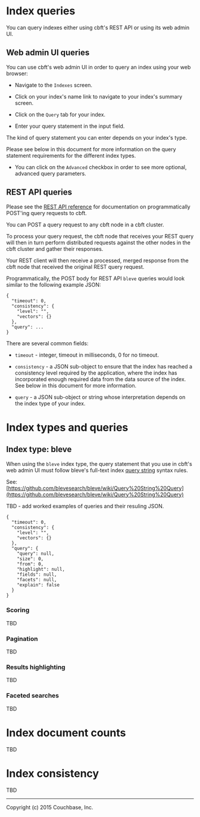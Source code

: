 # Index queries

You can query indexes either using cbft's REST API or using its web
admin UI.

## Web admin UI queries

You can use cbft's web admin UI in order to query an index using your
web browser:

- Navigate to the ```Indexes``` screen.

- Click on your index's name link to navigate to your index's summary
  screen.

- Click on the ```Query``` tab for your index.

- Enter your query statement in the input field.

The kind of query statement you can enter depends on your index's
type.

Please see below in this document for more information on the query
statement requirements for the different index types.

- You can click on the ```Advanced``` checkbox in order to see
  more optional, advanced query parameters.

## REST API queries

Please see the [REST API reference](api-ref) for documentation on
programmatically POST'ing query requests to cbft.

You can POST a query request to any cbft node in a cbft cluster.

To process your query request, the cbft node that receives your REST
query will then in turn perform distributed requests against the other
nodes in the cbft cluster and gather their responses.

Your REST client will then receive a processed, merged response from
the cbft node that received the original REST query request.

Programmatically, the POST body for REST API ```bleve``` queries would
look similar to the following example JSON:

    {
      "timeout": 0,
      "consistency": {
        "level": "",
        "vectors": {}
      },
      "query": ...
    }

There are several common fields:

- ```timeout``` - integer, timeout in milliseconds, 0 for no timeout.

- ```consistency``` - a JSON sub-object to ensure that the index has
  reached a consistency level required by the application, where the
  index has incorporated enough required data from the data source of
  the index.  See below in this document for more information.

- ```query``` - a JSON sub-object or string whose interpretation
  depends on the index type of your index.

# Index types and queries

## Index type: bleve

When using the ```bleve``` index type, the query statement that you
use in cbft's web admin UI must follow bleve's full-text index [query
string](https://github.com/blevesearch/bleve/wiki/Query%20String%20Query)
syntax rules.

See: [https://github.com/blevesearch/bleve/wiki/Query%20String%20Query](https://github.com/blevesearch/bleve/wiki/Query%20String%20Query)

TBD - add worked examples of queries and their resuling JSON.

    {
      "timeout": 0,
      "consistency": {
        "level": "",
        "vectors": {}
      },
      "query": {
        "query": null,
        "size": 0,
        "from": 0,
        "highlight": null,
        "fields": null,
        "facets": null,
        "explain": false
      }
    }

### Scoring

TBD

### Pagination

TBD

### Results highlighting

TBD

### Faceted searches

TBD

# Index document counts

TBD

# Index consistency

TBD

---

Copyright (c) 2015 Couchbase, Inc.
